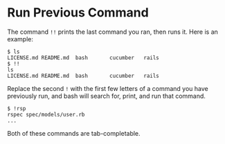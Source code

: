 # Run Previous Command

The command `!!` prints the last command you ran, then runs it. Here is an example:

```
$ ls
LICENSE.md README.md  bash       cucumber   rails
$ !!
ls
LICENSE.md README.md  bash       cucumber   rails
```

Replace the second `!` with the first few letters of a command you have previously run, and bash will search for, print, and run that command.

```
$ !rsp
rspec spec/models/user.rb
...
```

Both of these commands are tab-completable.

